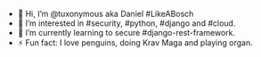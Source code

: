 - 👋 Hi, I’m @tuxonymous aka Daniel #LikeABosch
- 👀 I’m interested in #security, #python, #django and #cloud.
- 🌱 I’m currently learning to secure #django-rest-framework.
- ⚡ Fun fact: I love penguins, doing Krav Maga and playing organ.

<!---
tuxonymous/tuxonymous is a ✨ special ✨ repository because its `README.md` (this file) appears on your GitHub profile.
You can click the Preview link to take a look at your changes.
--->
